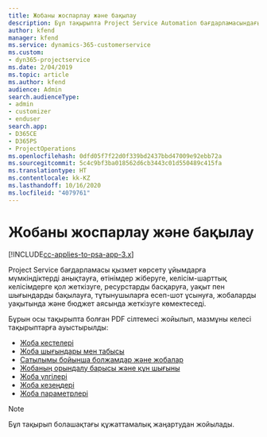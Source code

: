 ```yaml
---
title: Жобаны жоспарлау және бақылау
description: Бұл тақырыпта Project Service Automation бағдарламасындағы жоспарлау және бақылау туралы ақпарат сілтемесі беріледі.
author: kfend
manager: kfend
ms.service: dynamics-365-customerservice
ms.custom:
- dyn365-projectservice
ms.date: 2/04/2019
ms.topic: article
ms.author: kfend
audience: Admin
search.audienceType:
- admin
- customizer
- enduser
search.app:
- D365CE
- D365PS
- ProjectOperations
ms.openlocfilehash: 0dfd05f7f22d0f339bd2437bbd47009e92ebb72a
ms.sourcegitcommit: 5c4c9bf3ba018562d6cb3443c01d550489c415fa
ms.translationtype: HT
ms.contentlocale: kk-KZ
ms.lasthandoff: 10/16/2020
ms.locfileid: "4079761"
---
```

# <a name="project-planning-and-tracking"></a>Жобаны жоспарлау және бақылау

[!INCLUDE[cc-applies-to-psa-app-3.x](../../includes/cc-applies-to-psa-app-3x.md)]

Project Service бағдарламасы қызмет көрсету ұйымдарға мүмкіндіктерді анықтауға, өтінімдер жіберуге, келісім-шарттық келісімдерге қол жеткізуге, ресурстарды басқаруға, уақыт пен шығындарды бақылауға, тұтынушыларға есеп-шот ұсынуға, жобаларды уақытында және бюджет аясында жеткізуге көмектеседі. 

Бұрын осы тақырыпта болған PDF сілтемесі жойылып, мазмұны келесі тақырыптарға ауыстырылды:

- [Жоба кестелері](../project-creating.md)
- [Жоба шығындары мен табысы](../project-estimating.md)
- [Сатылымы бойынша болжамдар және жобалар](../project-leveraging.md)
- [Жобаның орындалу барысы және құн шығыны](../project-tracking.md)
- [Жоба үлгілері](../project-templates.md)
- [Жоба кезеңдері](../project-stages.md)
- [Жоба параметрлері](../project-settings.md)

> [!NOTE]
> Бұл тақырып болашақтағы құжаттамалық жаңартудан жойылады. 
